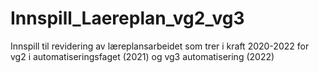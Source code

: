 # Innspill_Laereplan_vg2_vg3
Innspill til revidering av læreplansarbeidet som trer i kraft 2020-2022 for vg2 i automatiseringsfaget (2021) og vg3 automatisering (2022)
